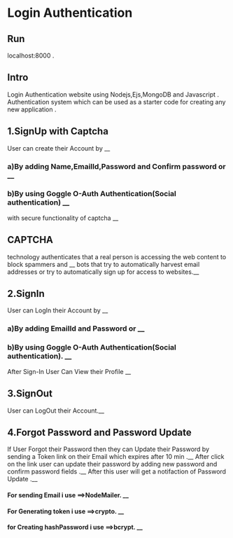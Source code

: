 # Login Authentication

## Run
localhost:8000 .<br/>

## Intro
Login Authentication website using Nodejs,Ejs,MongoDB and Javascript .<br/>
Authentication system which can be used as a starter code for creating any new application .<br/>

## 1.SignUp with Captcha
User can create their Account by __
### a)By adding Name,EmailId,Password and Confirm password or __
### b)By using Goggle O-Auth Authentication(Social authentication) __
with secure functionality of captcha __
## CAPTCHA 
technology authenticates that a real person is accessing the web content to block spammers and __
bots that try to automatically harvest email addresses or try to automatically sign up for access to websites.__

## 2.SignIn
User can LogIn their Account by __
### a)By adding EmailId and Password or __
### b)By using Goggle O-Auth Authentication(Social authentication). __
After Sign-In User Can View their Profile __

## 3.SignOut
User can LogOut their Account.__

## 4.Forgot Password and Password Update
If User Forgot their Password then they can Update their Password by sending a Token link on their Email which expires after 10 min .__
After click on the link user can update their password by adding new password and confirm password fields .__
After this user will get a notifaction of Password Update .__

#### For sending Email i use         ==>NodeMailer. __
#### For Generating token i use      ==>crypto. __
#### for Creating hashPassword i use ==>bcrypt. __

